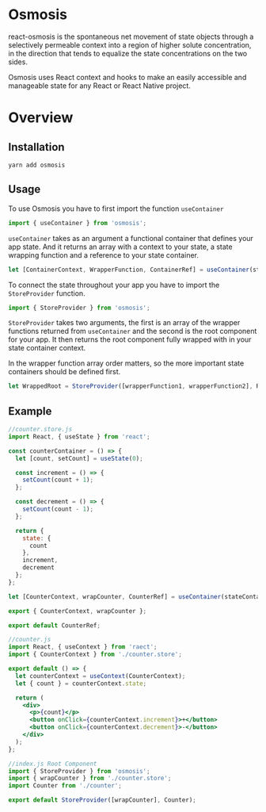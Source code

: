 # Osmosis

react-osmosis is the spontaneous net movement of state objects through a selectively permeable context into a region of higher solute concentration, in the direction that tends to equalize the state concentrations on the two sides.

Osmosis uses React context and hooks to make an easily accessible and manageable state for any React or React Native project.

# Overview

## Installation

```
yarn add osmosis
```

## Usage

To use Osmosis you have to first import the function `useContainer`

```js
import { useContainer } from 'osmosis';
```

`useContainer` takes as an argument a functional container that defines your app state. And it returns an array with a context to your state, a state wrapping function and a reference to your state container.

```js
let [ContainerContext, WrapperFunction, ContainerRef] = useContainer(stateContainer);
```

To connect the state throughout your app you have to import the `StoreProvider` function.

```js
import { StoreProvider } from 'osmosis';
```

`StoreProvider` takes two arguments, the first is an array of the wrapper functions returned from `useContainer` and the second is the root component for your app. It then returns the root component fully wrapped with in your state container context.

In the wrapper function array order matters, so the more important state containers should be defined first.

```js
let WrappedRoot = StoreProvider([wrapperFunction1, wrapperFunction2], RootComponent);
```

## Example

```js
//counter.store.js
import React, { useState } from 'react';

const counterContainer = () => {
  let [count, setCount] = useState(0);

  const increment = () => {
    setCount(count + 1);
  };

  const decrement = () => {
    setCount(count - 1);
  };

  return {
    state: {
      count
    },
    increment,
    decrement
  };
};

let [CounterContext, wrapCounter, CounterRef] = useContainer(stateContainer);

export { CounterContext, wrapCounter };

export default CounterRef;
```

```jsx
//counter.js
import React, { useContext } from 'raect';
import { CounterContext } from './counter.store';

export default () => {
  let counterContext = useContext(CounterContext);
  let { count } = counterContext.state;

  return (
    <div>
      <p>{count}</p>
      <button onClick={counterContext.increment}>+</button>
      <button onClick={counterContext.decrement}>-</button>
    </div>
  );
};
```

```jsx
//index.js Root Component
import { StoreProvider } from 'osmosis';
import { wrapCounter } from './counter.store';
import Counter from './counter';

export default StoreProvider([wrapCounter], Counter);
```
